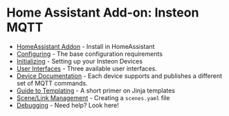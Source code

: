 # Home Assistant Add-on: Insteon MQTT

- [HomeAssistant Addon](docs/HA_Addon_Instructions.md) - Install in HomeAssistant
- [Configuring](docs/configuration.md) - The base configuration requirements
- [Initializing](docs/initializing.md) - Setting up your Insteon Devices
- [User Interfaces](docs/user_interface.md) - Three available user interfaces.
- [Device Documentation](docs/mqtt.md) - Each device supports and publishes a different set of MQTT commands.
- [Guide to Templating](docs/Templating.md) - A short primer on Jinja templates
- [Scene/Link Management](docs/scenes.md) - Creating a `scenes.yaml` file
- [Debugging](docs/debugging.md) - Need help?  Look here!
